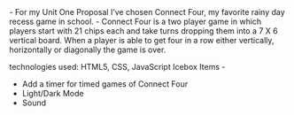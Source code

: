 <CONNECT-FOUR>
  - For my Unit One Proposal I’ve chosen Connect Four, my favorite rainy day recess game in school. 
  - Connect Four is a two player game in which players start with  21 chips each and take turns dropping them into a 7 X 6 vertical board. When a player is able to get four in a row either vertically, horizontally or diagonally the game is over.


technologies used: HTML5, CSS, JavaScript
Icebox Items -
  - Add a  timer for timed games of Connect Four
  - Light/Dark Mode
  - Sound